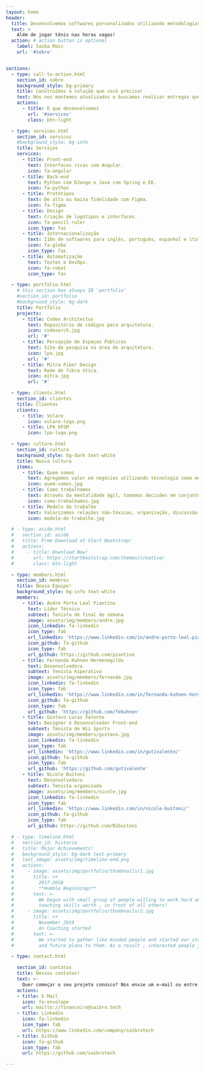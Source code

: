 ```yaml
---
layout: home
header:
  title: Desenvolvemos softwares personalizados utilizando metodologias ágeis
  text: >
    Além de jogar tênis nas horas vagas!
  action: # action button is optional
    label: Saiba Mais
    url: '#sobre'


sections:
  - type: call-to-action.html
    section_id: sobre
    background_style: bg-primary
    title: Construímos a solução que você precisa!
    text: Nós nos mantemos atualizados e buscamos realizar entregas que proporcionem um excelente desempenho para os usuários! Somos uma equipe que fica feliz com o sucesso de nossos clientes. 
    actions:
      - title: O que desenvolvemos
        url: '#servicos'
        class: btn-light

  - type: services.html
    section_id: servicos
    #background_style: bg-info
    title: Serviços
    services:
      - title: Front-end
        text: Interfaces ricas com Angular.
        icon: fa-angular
      - title: Back-end
        text: Python com DJango e Java com Spring e EE.
        icon: fa-python
      - title: Protótipos
        text: De alta ou baixa fidelidade com Figma.
        icon: fa-figma
      - title: Design
        text: Criação de logotipos e interfaces.
        icon: fa-pencil-ruler
        icon_type: fas
      - title: Internacionalização
        text: I18n de softwares para inglês, português, espanhol e italiano.
        icon: fa-globe
        icon_type: fas
      - title: Automatização
        text: Testes e DevOps.
        icon: fa-robot
        icon_type: fas

  - type: portfolio.html
    # this section has always ID 'portfolio'
    #section_id: portfolio
    #background_style: bg-dark
    title: Portfólio
    projects:
      - title: Codex Architectus
        text: Repositório de códigos para arquitetura.
        icon: codexarch.jpg
        url: '#'
      - title: Percepção de Espaços Públicos
        text: Site de pesquisa na área de arquitetura.
        icon: lpa.jpg
        url: '#'
      - title: Mitra Fiber Design
        text: Rede de fibra ótica.
        icon: mitra.jpg
        url: '#'

  - type: clients.html
    section_id: clientes
    title: Clientes
    clients:
      - title: Volare
        icon: volare-logo.png
      - title: LPA UFSM
        icon: lpa-logo.png

  - type: culture.html
    section_id: cultura
    background_style: bg-dark text-white
    title: Nossa cultura
    items:
      - title: Quem somos
        text: Agregamos valor em negócios utilizando tecnologia como meio.
        icon: quem-somos.jpg
      - title: Como trabalhamos
        text: Através da mentalidade ágil, tomamos decisões em conjunto e buscando aumentar o rendimento da equipe.
        icon: como-trabalhamos.jpg
      - title: Modelo de trabalho
        text: Valorizamos relações não-tóxicas, organização, discussão de metas, reunião diária, revisão de código e retrospectivas.
        icon: modelo-de-trabalho.jpg

  # - type: aside.html
  #   section_id: aside
  #   title: Free Download at Start Bootstrap!
  #   actions:
  #     - title: Download Now!
  #       url: https://startbootstrap.com/themes/creative/
  #       class: btn-light

  - type: members.html
    section_id: membros
    title: Nossa Equipe!
    background_style: bg-info text-white
    members:
      - title: Andre Porto Leal Piantino
        text: Líder Técnico
        subtext: Tenista de final de semana
        image: assets/img/members/andre.jpg
        icon_linkedin: fa-linkedin
        icon_type: fab
        url_linkedin: 'https://www.linkedin.com/in/andre-porto-leal-piantino/'
        icon_github: fa-github
        icon_type: fab
        url_github: https://github.com/piantino
      - title: Fernanda Kuhnen Hermenegildo
        text: Desenvolvedora
        subtext: Tenista hiperativa
        image: assets/img/members/fernanda.jpg
        icon_linkedin: fa-linkedin
        icon_type: fab
        url_linkedin: 'https://www.linkedin.com/in/fernanda-kuhnen-hermenegildo-2747b4a1/'
        icon_github: fa-github
        icon_type: fab
        url_github: 'https://github.com/fekuhnen'
      - title: Gustavo Lucas Valente
        text: Designer e Desenvolvedor Front-end
        subtext: Tenista de Wii Sports
        image: assets/img/members/gustavo.jpg
        icon_linkedin: fa-linkedin
        icon_type: fab
        url_linkedin: 'https://www.linkedin.com/in/gutivalente/'
        icon_github: fa-github
        icon_type: fab
        url_github: 'https://github.com/gutivalente'
      - title: Nicole Buitoni
        text: Desenvolvedora
        subtext: Tenista organizada
        image: assets/img/members/nicole.jpg
        icon_linkedin: fa-linkedin
        icon_type: fab
        url_linkedin: 'https://www.linkedin.com/in/nicole-buitoni/'
        icon_github: fa-github
        icon_type: fab
        url_github: https://github.com/Nibuitoni

  # - type: timeline.html
  #   section_id: historia
  #   title: Major Achievements!
  #   background_style: bg-dark text-primary
  #   last_image: assets/img/timeline-end.png
  #   actions:
  #     - image: assets/img/portfolio/thumbnails/1.jpg
  #       title: >+
  #         2017-2018
  #         **Humble Beginnings**
  #       text: >-
  #         We begun with small group of people willing to work hard and make our
  #         teaching skills worth , in front of all others!
  #     - image: assets/img/portfolio/thumbnails/2.jpg
  #       title: >+
  #         November 2019
  #         An Coaching started
  #       text: >-
  #         We started to gather like minded people and started our stategies
  #         and future plans to them. As a result , interested people joined us!

  - type: contact.html

    section_id: contatos
    title: Nossos contatos!
    text: >-
      Quer começar o seu projeto conosco? Nos envie um e-mail ou entre em contato através das nossas redes sociais.
    actions:
    - title: E-Mail
      icon: fa-envelope
      url: mailto://financeiro@saibro.tech
    - title: Linkedin
      icon: fa-linkedin
      icon_type: fab
      url: https://www.linkedin.com/company/saibrotech
    - title: Github
      icon: fa-github
      icon_type: fab
      url: https://github.com/saibrotech

---
```

